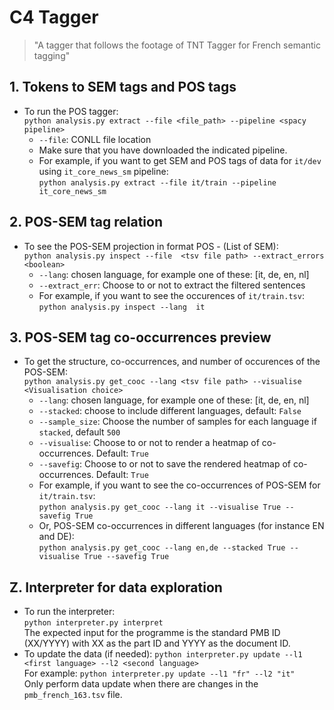 # C4 Tagger
> "A tagger that follows the footage of TNT Tagger for French semantic tagging"
## 1. Tokens to SEM tags and POS tags
- To run the POS tagger: <br/>
`python analysis.py extract --file <file_path> --pipeline <spacy pipeline>`<br>
  - `--file`: CONLL file location <br/>
  - Make sure that you have downloaded the indicated pipeline. <br/>
  - For example, if you want to get SEM and POS tags of data for `it/dev` using `it_core_news_sm` pipeline:<br>
  `python analysis.py extract --file it/train --pipeline it_core_news_sm`
  
## 2. POS-SEM tag relation
- To see the POS-SEM projection in format POS - (List of SEM): <br/>
`python analysis.py inspect --file  <tsv file path> --extract_errors <boolean>`<br/>
  - `--lang`: chosen language, for example one of these: \[it, de, en, nl]
  - `--extract_err`: Choose to or not to extract the filtered sentences<br/>
  - For example, if you want to see the occurences of `it/train.tsv`:<br/>
  `python analysis.py inspect --lang  it`

## 3. POS-SEM tag co-occurrences preview
- To get the structure, co-occurrences, and number of occurences of the POS-SEM:<br/>
  `python analysis.py get_cooc --lang <tsv file path> --visualise <Visualisation choice>`
  - `--lang`: chosen language, for example one of these: \[it, de, en, nl]
  - `--stacked`: choose to include different languages, default: `False`
  - `--sample_size`: Choose the number of samples for each language if `stacked`, default `500`
  - `--visualise`: Choose to or not to render a heatmap of co-occurrences. Default: `True`
  - `--savefig`: Choose to or not to save the rendered heatmap of co-occurrences. Default: `True`
  - For example, if you want to see the co-occurrences of POS-SEM for `it/train.tsv`:<br/>
  `python analysis.py get_cooc --lang it --visualise True --savefig True`
  - Or, POS-SEM co-occurrences in different languages (for instance EN and DE):<br/>
  `python analysis.py get_cooc --lang en,de --stacked True --visualise True --savefig True`
## Z. Interpreter for data exploration
- To run the interpreter: 
<br/>`python interpreter.py interpret`<br/>
The expected input for the programme is the standard PMB ID (XX/YYYY) with XX as the part ID and YYYY as the document ID.
- To update the data (if needed): `python interpreter.py update --l1 <first language> --l2 <second language>`<br/>
For example: `python interpreter.py update --l1 "fr" --l2 "it"` <br/>
Only perform data update when there are changes in the `pmb_french_163.tsv` file.


